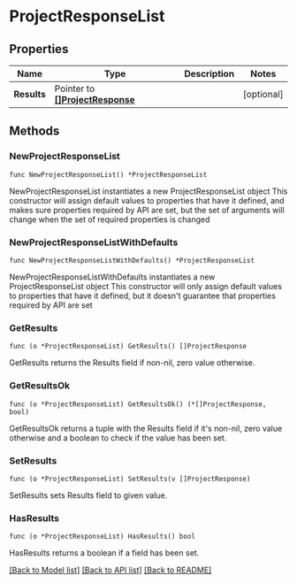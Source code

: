 # ProjectResponseList

## Properties

Name | Type | Description | Notes
------------ | ------------- | ------------- | -------------
**Results** | Pointer to [**[]ProjectResponse**](ProjectResponse.md) |  | [optional] 

## Methods

### NewProjectResponseList

`func NewProjectResponseList() *ProjectResponseList`

NewProjectResponseList instantiates a new ProjectResponseList object
This constructor will assign default values to properties that have it defined,
and makes sure properties required by API are set, but the set of arguments
will change when the set of required properties is changed

### NewProjectResponseListWithDefaults

`func NewProjectResponseListWithDefaults() *ProjectResponseList`

NewProjectResponseListWithDefaults instantiates a new ProjectResponseList object
This constructor will only assign default values to properties that have it defined,
but it doesn't guarantee that properties required by API are set

### GetResults

`func (o *ProjectResponseList) GetResults() []ProjectResponse`

GetResults returns the Results field if non-nil, zero value otherwise.

### GetResultsOk

`func (o *ProjectResponseList) GetResultsOk() (*[]ProjectResponse, bool)`

GetResultsOk returns a tuple with the Results field if it's non-nil, zero value otherwise
and a boolean to check if the value has been set.

### SetResults

`func (o *ProjectResponseList) SetResults(v []ProjectResponse)`

SetResults sets Results field to given value.

### HasResults

`func (o *ProjectResponseList) HasResults() bool`

HasResults returns a boolean if a field has been set.


[[Back to Model list]](../README.md#documentation-for-models) [[Back to API list]](../README.md#documentation-for-api-endpoints) [[Back to README]](../README.md)


